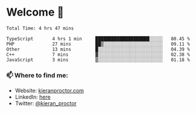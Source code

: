 # Welcome 🦘

<!--START_SECTION:waka-->

```text
Total Time: 4 hrs 47 mins

TypeScript       4 hrs 1 min     ████████████████████░░░░░   80.45 %
PHP              27 mins         ██▒░░░░░░░░░░░░░░░░░░░░░░   09.11 %
Other            13 mins         █░░░░░░░░░░░░░░░░░░░░░░░░   04.39 %
C++              7 mins          ▓░░░░░░░░░░░░░░░░░░░░░░░░   02.38 %
JavaScript       3 mins          ▒░░░░░░░░░░░░░░░░░░░░░░░░   01.18 %
```

<!--END_SECTION:waka-->

### 📫 Where to find me:

-   Website: [kieranproctor.com](https://kieranproctor.com/)
-   LinkedIn: [here](https://www.linkedin.com/in/kieran-proctor-086b5a159/)
-   Twitter: [@kieran_proctor](https://twitter.com/kieran_proctor)
